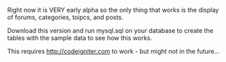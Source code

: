 Right now it is VERY early alpha so the only thing that works is the display of forums, categories, toipcs, and posts.

Download this version and run mysql.sql on your database to create the tables with the sample data to see how this works.

This requires http://codeigniter.com to work - but might not in the future...